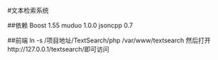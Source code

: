 #文本检索系统

##依赖
    Boost 1.55
    muduo 1.0.0
    jsoncpp 0.7

##前端
    ln -s /项目地址/TextSearch/php /var/www/textsearch
    然后打开http://127.0.0.1/textsearch/即可访问
